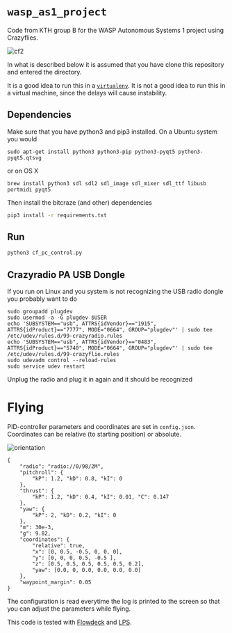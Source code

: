 # `wasp_as1_project`

Code from KTH group B for the WASP Autonomous Systems 1 project using Crazyflies.

![cf2](crazyflie-2.png)

In what is described below it is assumed that you have clone this repository and entered the directory.


It is a good idea to run this in a [`virtualenv`](https://pypi.org/project/virtualenv/). It is not a good idea to run this in a virtual machine, since the delays will cause instability.

## Dependencies

Make sure that you have python3 and pip3 installed. On a Ubuntu system you would

```
sudo apt-get install python3 python3-pip python3-pyqt5 python3-pyqt5.qtsvg
```

or on OS X

```
brew install python3 sdl sdl2 sdl_image sdl_mixer sdl_ttf libusb portmidi pyqt5
```

Then install the bitcraze (and other) dependencies
```sh
pip3 install -r requirements.txt
```

## Run

```sh
python3 cf_pc_control.py
```

## Crazyradio PA USB Dongle

If you run on Linux and you system is not recognizing the USB radio dongle you probably want to do

```
sudo groupadd plugdev
sudo usermod -a -G plugdev $USER
echo 'SUBSYSTEM=="usb", ATTRS{idVendor}=="1915", ATTRS{idProduct}=="7777", MODE="0664", GROUP="plugdev"' | sudo tee /etc/udev/rules.d/99-crazyradio.rules
echo 'SUBSYSTEM=="usb", ATTRS{idVendor}=="0483", ATTRS{idProduct}=="5740", MODE="0664", GROUP="plugdev"' | sudo tee /etc/udev/rules.d/99-crazyflie.rules
sudo udevadm control --reload-rules
sudo service udev restart
```

Unplug the radio and plug it in again and it should be recognized

# Flying

PID-controller parameters and coordinates are set in `config.json`. Coordinates can be relative (to starting position) or absolute.

![orientation](https://wiki.bitcraze.io/_media/doc:lps:crazyflie_isometric_drawing_2.png) 

```
{
    "radio": "radio://0/98/2M",
    "pitchroll": {
        "kP": 1.2, "kD": 0.8, "kI": 0
    },
    "thrust": {
        "kP": 1.2, "kD": 0.4, "kI": 0.01, "C": 0.147
    },
    "yaw": {
        "kP": 2, "kD": 0.2, "kI": 0
    },
    "m": 30e-3,
    "g": 9.82,
    "coordinates": {
        "relative": true,
        "x": [0, 0.5, -0.5, 0, 0, 0],
        "y": [0, 0, 0, 0.5, -0.5 ],
        "z": [0.5, 0.5, 0.5, 0.5, 0.5, 0.2],
        "yaw": [0.0, 0, 0.0, 0.0, 0.0, 0.0]
    },
    "waypoint_margin": 0.05
}
```

The configuration is read everytime the log is printed to the screen so that you can adjust the parameters while flying.

This code is tested with [Flowdeck](https://www.bitcraze.io/flow-deck/) and [LPS](https://www.bitcraze.io/loco-pos-system/).

